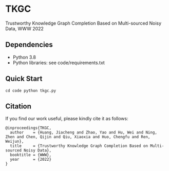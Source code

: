 # TKGC
Trustworthy Knowledge Graph Completion Based on Multi-sourced Noisy Data, WWW 2022

## Dependencies
* Python 3.8
* Python libraries: see code/requirements.txt

## Quick Start
`
cd code
python tkgc.py
`

## Citation
If you find our work useful, please kindly cite it as follows:

```
@inproceedings{TKGC,
  author    = {Huang, Jiacheng and Zhao, Yao and Hu, Wei and Ning, Zhen and Chen, Qijin and Qiu, Xiaoxia and Huo, Chengfu and Ren, Weijun},
  title     = {Trustworthy Knowledge Graph Completion Based on Multi-sourced Noisy Data},
  booktitle = {WWW},
  year      = {2022}
}
```
